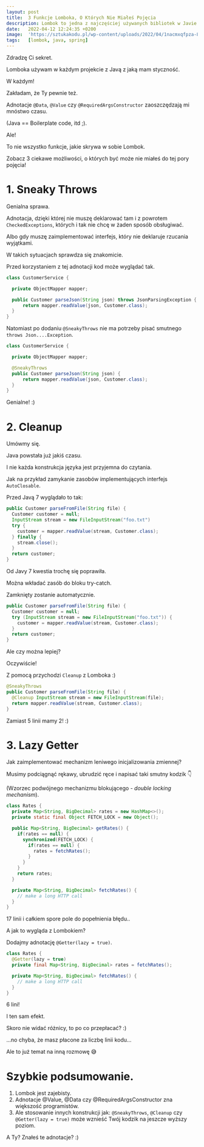 ```yaml
---
layout: post
title:  3 Funkcje Lomboka, O Których Nie Miałeś Pojęcia
description: Lombok to jedna z najczęściej używanych bibliotek w Javie. Pozwala zaoszczędzić czas (i pieniądze!) programisty. Poznaj te, o których nie każdy wie!
date:   2022-04-12 12:24:35 +0200
image:  'https://sztukakodu.pl/wp-content/uploads/2022/04/1nacmxqfpza-800x500.jpg'
tags:   [lombok, java, spring]
---
```


Zdradzę Ci sekret.

Lomboka używam w każdym projekcie z Javą z jaką mam styczność.

W każdym!

Zakładam, że Ty pewnie też.

Adnotacje `@Data`, `@Value` czy `@RequiredArgsConstructor` zaoszczędzają mi mnóstwo czasu.

(Java == Boilerplate code, itd ;).

Ale!

To nie wszystko funkcje, jakie skrywa w sobie Lombok.

Zobacz 3 ciekawe możliwości, o których być może nie miałeś do tej pory pojęcia!

<!--more-->

# 1. Sneaky Throws

Genialna sprawa.

Adnotacja, dzięki której nie muszę deklarować tam i z powrotem `CheckedExceptions`, których i tak nie chcę w żaden sposób obsługiwać.

Albo gdy muszę zaimplementować interfejs, który nie deklaruje rzucania wyjątkami.

W takich sytuacjach sprawdza się znakomicie.

Przed korzystaniem z tej adnotacji kod może wyglądać tak.

```java
class CustomerService {

  private ObjectMapper mapper;

  public Customer parseJson(String json) throws JsonParsingException {
      return mapper.readValue(json, Customer.class);
  }
}
```

Natomiast po dodaniu `@SneakyThrows` nie ma potrzeby pisać smutnego `throws Json....Exception`.

```java
class CustomerService {

  private ObjectMapper mapper;

  @SneakyThrows
  public Customer parseJson(String json) {
      return mapper.readValue(json, Customer.class);
  }
}
```

Genialne! :)


# 2. Cleanup

Umówmy się.

Java powstała już jakiś czasu.

I nie każda konstrukcja języka jest przyjemna do czytania.

Jak na przykład zamykanie zasobów implementujących interfejs `AutoClosable`.

Przed Javą 7 wyglądało to tak:

```java
public Customer parseFromFile(String file) {
  Customer customer = null;
  InputStream stream = new FileInputStream("foo.txt")
  try {
    customer = mapper.readValue(stream, Customer.class);
  } finally {
    stream.close();
  }
  return customer;
}
```

Od Javy 7 kwestia trochę się poprawiła.

Można wkładać zasób do bloku try-catch.

Zamknięty zostanie automatycznie.

```java
public Customer parseFromFile(String file) {
  Customer customer = null;
  try (InputStream stream = new FileInputStream("foo.txt")) {
    customer = mapper.readValue(stream, Customer.class);
  }
  return customer;
}
```

Ale czy można lepiej?

Oczywiście!

Z pomocą przychodzi `Cleanup` z Lomboka :)

```java
@SneakyThrows
public Customer parseFromFile(String file) {
  @Cleanup InputStream stream = new FileInputStream(file);
  return mapper.readValue(stream, Customer.class);
}
```

Zamiast 5 linii mamy 2! :) 

# 3. Lazy Getter

Jak zaimplementować mechanizm leniwego inicjalizowania zmiennej?

Musimy podciągnąć rękawy, ubrudzić ręce i napisać taki smutny kodzik 👇

(Wzorzec podwójnego mechanizmu blokującego - *double locking mechanism*).

```java
class Rates {
  private Map<String, BigDecimal> rates = new HashMap<>();
  private static final Object FETCH_LOCK = new Object();

  public Map<String, BigDecimal> getRates() {
    if(rates == null) {
      synchronized(FETCH_LOCK) {
        if(rates == null) {
          rates = fetchRates();
        }
      }
    }
    return rates;
  }

  private Map<String, BigDecimal> fetchRates() {
    // make a long HTTP call
  }
}
```

17 linii i całkiem spore pole do popełnienia błędu..

A jak to wygląda z Lombokiem?

Dodajmy adnotację `@Getter(lazy = true)`.

```java
class Rates {
  @Getter(lazy = true)
  private final Map<String, BigDecimal> rates = fetchRates();

  private Map<String, BigDecimal> fetchRates() {
    // make a long HTTP call
  }
}
```

6 lini!

I ten sam efekt.

Skoro nie widać różnicy, to po co przepłacać? :)

...no chyba, że masz płacone za liczbę linii kodu...

Ale to już temat na inną rozmowę 😅

# Szybkie podsumowanie.

1. Lombok jest zajebisty.
2. Adnotacje @Value, @Data czy @RequiredArgsConstructor zna większość programistów.
3. Ale stosowanie innych konstrukcji jak: `@SneakyThrows`, `@Cleanup` czy `@Getter(lazy = true)` może wznieść Twój kodzik na jeszcze wyższy poziom.

A Ty? Znałeś te adnotacje? :)